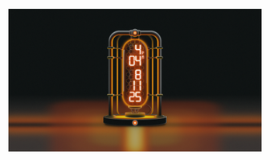 ![image alt](https://github.com/Adhiphalder/Digital-Clock/blob/7c690410a4e3652e56af93db286ae2173cce72c8/preview.png)
